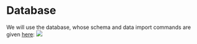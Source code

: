 # Database
We will use the database, whose schema and data import commands are given [here](example-database.md):
![](running-example.png=250x250)

